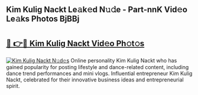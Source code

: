 ## Kim Kulig Nackt Le𝚊k𝚎d N𝚞𝚍e - Part-nnK Vid𝚎o Le𝚊ks Photos BjBBj

# <h2><a href="http://fb5adg.evod.top/?m=Kim+Kulig+Nackt">🔗 👉🔴 Kim Kulig Nackt Vid𝚎o Ph𝚘t𝚘s</a></h2>

[![Kim Kulig Nackt N𝚞d𝚎s](https://i.imgur.com/8V9OHl7.gif)](http://fb5adg.evod.top/?m=Kim+Kulig+Nackt)
Online personality Kim Kulig Nackt who has gained popularity for posting lifestyle and dance-related content, including dance trend performances and mini vlogs. Influential entrepreneur Kim Kulig Nackt, celebrated for their innovative business ideas and entrepreneurial spirit. 

